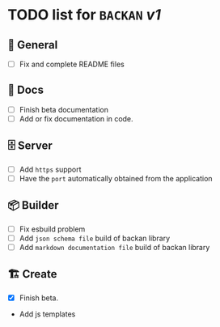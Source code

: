 # **TODO** list for `BACKAN` _v1_

<!-- 
## 🌈 General

- [ ] ... 

-->


<!-- 
## 💚 CI

- [ ] ... 

-->


<!-- ## ☀️ Core

- [ ] ... -->

## 🌈 General

- [ ] Fix and complete README files


## 📖 Docs

- [ ] Finish beta documentation
- [ ] Add or fix documentation in code.

## 🗄️ Server

- [ ] Add `https` support
- [ ] Have the `port` automatically obtained from the application

## 📦 Builder

- [ ] Fix esbuild problem
- [ ] Add `json schema file` build of backan library
- [ ] Add `markdown documentation file` build of backan library

## 🏗️ Create

- [x] Finish beta.
- Add js templates

<!-- ## 💡 Ideas

- [ ] ... -->
